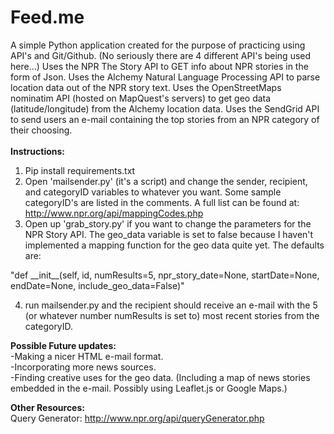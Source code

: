 <h1> Feed.me </h1>

A simple Python application created for the purpose of practicing using API's and Git/Github. (No seriously there are 4 different API's being used here...) Uses the NPR The Story API to GET info about NPR stories in the form of Json. Uses the Alchemy Natural Language Processing API to parse location data out of the NPR story text. Uses the OpenStreetMaps nominatim API (hosted on MapQuest's servers) to get geo data (latitude/longitude) from the Alchemy location data. Uses the SendGrid API to send users an e-mail containing the top stories from an NPR category of their choosing.
<br>
<br>
<b>Instructions:</b> 

1. Pip install requirements.txt 
2. Open 'mailsender.py' (it's a script) and change the sender, recipient, and categoryID variables to whatever you want. Some sample categoryID's are listed in the comments. A full list can be found at: http://www.npr.org/api/mappingCodes.php
3. Open up 'grab_story.py' if you want to change the parameters for the NPR Story API. The geo\_data variable is set to false because I haven't implemented a mapping function for the geo data quite yet. The defaults are:

 "def \_\_init\_\_(self, id, numResults=5, npr_story_date=None, startDate=None, endDate=None, include_geo_data=False)"

4. run mailsender.py and the recipient should receive an e-mail with the 5 (or whatever number numResults is set to) most recent stories from the categoryID. 

<b>Possible Future updates:</b><br>
-Making a nicer HTML e-mail format.<br>
-Incorporating more news sources.<br>
-Finding creative uses for the geo data. (Including a map of news stories embedded in the e-mail. Possibly using Leaflet.js or Google Maps.)

<b>Other Resources:</b>
<br>
Query Generator: http://www.npr.org/api/queryGenerator.php


